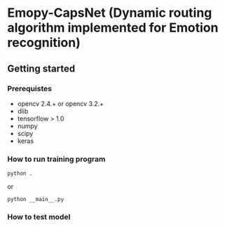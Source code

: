# Emopy-CapsNet (Dynamic routing algorithm implemented for **Emotion recognition**)

## Getting started

### Prerequistes
* opencv 2.4.+ or opencv 3.2.+
* dlib
* tensorflow > 1.0
* numpy
* scipy
* keras

### How to run training program
```
python . 
```
or 
```
python __main__.py
```
### How to test model
